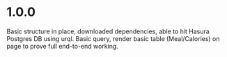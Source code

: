 # 1.0.0
Basic structure in place, downloaded dependencies, able to hit Hasura Postgres DB using urql.
Basic query, render basic table (Meal/Calories) on page to prove full end-to-end working.
